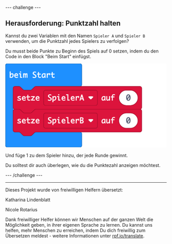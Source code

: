 --- challenge ---

## Herausforderung: Punktzahl halten

Kannst du zwei Variablen mit den Namen `Spieler A` und `Spieler B` verwenden, um die Punktzahl jedes Spielers zu verfolgen?

Du musst beide Punkte zu Beginn des Spiels auf 0 setzen, indem du den Code in den Block "Beim Start" einfügst.

![screenshot](images/reaction-on-start.png)

Und füge 1 zu dem Spieler hinzu, der jede Runde gewinnt.

Du solltest dir auch überlegen, wie du die Punktezahl anzeigen möchtest.

--- /challenge ---


***
Dieses Projekt wurde von freiwilligen Helfern übersetzt:

Katharina Lindenblatt

Nicole Rotarius

Dank freiwilliger Helfer können wir Menschen auf der ganzen Welt die Möglichkeit geben, in ihrer eigenen Sprache zu lernen. Du kannst uns helfen, mehr Menschen zu erreichen, indem Du dich freiwillig zum Übersetzen meldest - weitere Informationen unter [rpf.io/translate](https://rpf.io/translate).
